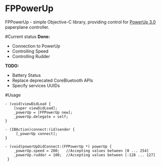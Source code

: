 # FPPowerUp
FPPowerUp - simple Objective-C library, providing control for [PowerUp 3.0](http://www.poweruptoys.com) paperplane controller.

#Current status
**Done:**

* Connection to PowerUp
* Controlling Speed
* Controlling Rudder

**TODO:**

* Battery Status
* Replace deprecated CoreBluetooth APIs
* Specify services UUIDs

#Usage

```objc
- (void)viewDidLoad {     
    [super viewDidLoad];     
    _powerUp = [FPPowerUp new];     
    _powerUp.delegate = self;      
}

- (IBAction)connect:(id)sender {
     [_powerUp connect]; 
}

- (void)powerUpDidConnect:(FPPowerUp *) powerUp {     
	_powerUp.speed = 200;   //Accepting values between [0 ... 254]
	_powerUp.rudder = 100;  //Accepting values between [-128 ... 127]
 }

```
